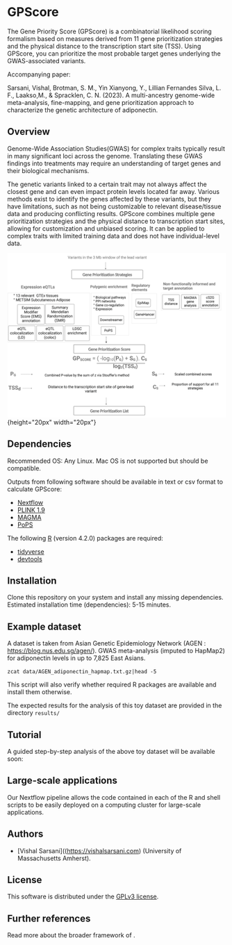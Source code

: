 # GPScore 
The Gene Priority Score (GPScore) is a combinatorial likelihood scoring formalism based on measures derived from 11 gene prioritization strategies and the physical distance to the transcription start site (TSS). Using GPScore, you can prioritize the most probable target genes underlying the GWAS-associated variants.

Accompanying paper:

Sarsani, Vishal, Brotman, S. M., Yin Xianyong, Y., Lillian Fernandes Silva, L. F., Laakso,M., & Spracklen, C. N. (2023). A multi-ancestry genome-wide meta-analysis, fine-mapping, and gene prioritization approach to characterize the genetic architecture of adiponectin.

## Overview

Genome-Wide Association Studies(GWAS) for complex traits typically result in many significant loci across the genome. Translating these GWAS findings into treatments may require an understanding of target genes and their biological mechanisms. 

The genetic variants linked to a certain trait may not always affect the closest gene and can even impact protein levels located far away. Various methods exist to identify the genes affected by these variants, but they have limitations, such as not being customizable to relevant disease/tissue data and producing conflicting results. GPScore combines multiple gene prioritization strategies and the physical distance to transcription start sites, allowing for customization and unbiased scoring. It can be applied to complex traits with limited training data and does not have individual-level data.

![Gpscore](./work/gpscore.jpg){height="20px" width="20px"}


## Dependencies

Recommended OS: Any Linux. Mac OS is not supported but should be compatible.

Outputs from following software should be available in text or csv format to calculate GPScore:

- [Nextflow](https://www.nextflow.io/)
- [PLINK 1.9](https://www.cog-genomics.org/plink/1.9/)
- [MAGMA](https://ctg.cncr.nl/software/magma)
- [PoPS](https://github.com/FinucaneLab/pops)

The following [R](https://www.r-project.org/) (version 4.2.0) packages are required:

   - [tidyverse](https://www.tidyverse.org/) 
   - [devtools](https://CRAN.R-project.org/package=devtools) 



## Installation

Clone this repository on your system and install any missing dependencies. Estimated installation time (dependencies): 5-15 minutes.

## Example dataset

A dataset is taken from Asian Genetic Epidemiology Network (AGEN : https://blog.nus.edu.sg/agen/).
GWAS meta-analysis (imputed to HapMap2) for adiponectin levels in up to 7,825 East Asians.


```{bash}
zcat data/AGEN_adiponectin_hapmap.txt.gz|head -5
```

This script will also verify whether required R packages are available and install them otherwise.



The expected results for the analysis of this toy dataset are provided in the directory `results/` 

## Tutorial

A guided step-by-step analysis of the above toy dataset will be available soon:


## Large-scale applications

Our Nextflow pipeline allows the code contained in each of the R and shell scripts to be easily deployed on a computing cluster for large-scale applications.



## Authors

   - [Vishal Sarsani]((https://vishalsarsani.com) (University of Massachusetts Amherst).



## License

This software is distributed under the [GPLv3 license](https://www.gnu.org/licenses/gpl-3.0.en.html).

## Further references

Read more about the broader framework of .

